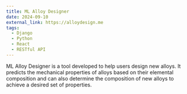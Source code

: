 ```yaml
---
title: ML Alloy Designer
date: 2024-09-10
external_link: https://alloydesign.me
tags:
  - Django
  - Python
  - React
  - RESTful API
---
```


ML Alloy Designer is a tool developed to help users design new alloys. It predicts the mechanical properties of alloys based on their elemental composition and can also determine the composition of new alloys to achieve a desired set of properties.

<!--more-->
